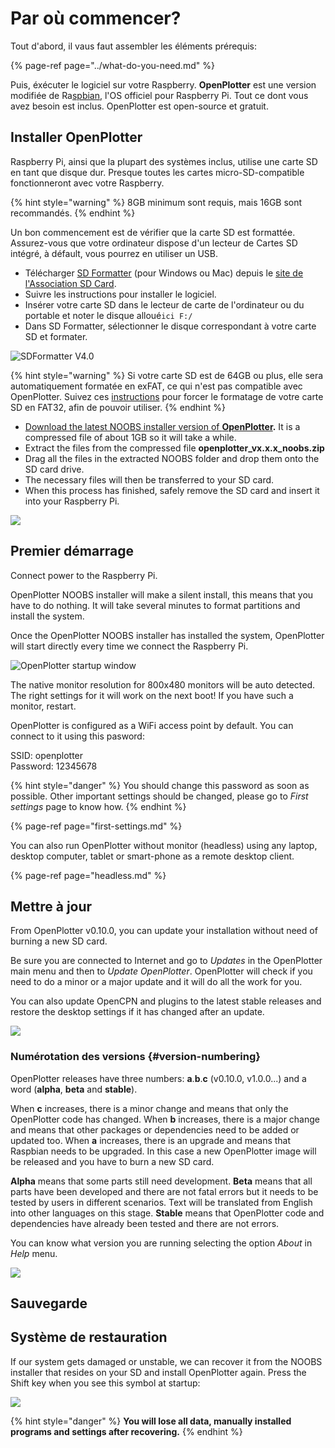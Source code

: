 # Par où commencer?

Tout d'abord, il vaus faut assembler les éléments prérequis:

{% page-ref page="../what-do-you-need.md" %}

Puis, éxécuter le logiciel sur votre Raspberry. **OpenPlotter** est une version modifiée de Ra[spbian](https://www.raspbian.org/), l'OS officiel pour Raspberry Pi. Tout ce dont vous avez besoin est inclus. OpenPlotter est open-source et gratuit.

## Installer OpenPlotter

Raspberry Pi, ainsi que la plupart des systèmes inclus, utilise une carte SD en tant que disque dur. Presque toutes les cartes micro-SD-compatible fonctionneront avec votre Raspberry.

{% hint style="warning" %}
8GB minimum sont requis, mais 16GB sont recommandés.
{% endhint %}

Un bon commencement est de vérifier que la carte SD est formattée. Assurez-vous que votre ordinateur dispose d'un lecteur de Cartes SD intégré, à défault, vous pourrez en utiliser un USB.

* Télécharger [SD Formatter](https://www.sdcard.org/downloads/formatter_4/index.html) \(pour Windows ou Mac\) depuis le [site de l'Association SD Card](http://www.sdcard.org//).
* Suivre les instructions pour installer le logiciel.
* Insérer votre carte SD dans le lecteur de carte de l'ordinateur ou du portable  et noter le disque alloué`ici F:/`
* Dans SD Formatter, sélectionner le disque correspondant à votre carte SD et formater.

![SDFormatter V4.0](../.gitbook/assets/sd-formatter.jpg)

{% hint style="warning" %}
Si votre carte SD est de 64GB ou plus, elle sera automatiquement formatée en exFAT, ce qui n'est pas compatible avec OpenPlotter. Suivez ces [instructions](https://www.raspberrypi.org/documentation/installation/sdxc_formatting.md) pour forcer le formatage de votre carte SD en FAT32, afin de pouvoir utiliser.
{% endhint %}

* [Download the latest NOOBS installer version of **OpenPlotter**](http://www.sailoog.com/blog-categories/openplotter-rpi)**.** It is a compressed file of about 1GB so it will take a while. 
* Extract the files from the compressed file **openplotter\_vx.x.x\_noobs.zip**
* Drag all the files in the extracted NOOBS folder and drop them onto the SD card drive.
* The necessary files will then be transferred to your SD card.
* When this process has finished, safely remove the SD card and insert it into your Raspberry Pi.

![](../.gitbook/assets/boot1.png)

## Premier démarrage

Connect power to the Raspberry Pi.

OpenPlotter NOOBS installer will make a silent install, this means that you have to do nothing. It will take several minutes to format partitions and install the system.

Once the OpenPlotter NOOBS installer has installed the system, OpenPlotter will start directly every time we connect the Raspberry Pi.

![OpenPlotter startup window](../.gitbook/assets/startup.png)

The native monitor resolution for 800x480 monitors will be auto detected. The right settings for it will work on the next boot! If you have such a monitor, restart.

OpenPlotter is configured as a WiFi access point by default. You can connect to it using this pasword:

SSID: openplotter  
Password: 12345678

{% hint style="danger" %}
You should change this password as soon as possible. Other important settings should be changed, please go to _First settings_ page to know how.
{% endhint %}

{% page-ref page="first-settings.md" %}

You can also run OpenPlotter without monitor \(headless\) using any laptop, desktop computer, tablet or smart-phone as a remote desktop client.

{% page-ref page="headless.md" %}

## Mettre à jour

From OpenPlotter  v0.10.0, you can update your installation without need of burning a new SD card.

Be sure you are connected to Internet and go to _Updates_ in the OpenPlotter main menu and then to _Update OpenPlotter_. OpenPlotter will check if you need to do a minor or a major update and it will do all the work for you.

You can also update OpenCPN and plugins to the latest stable releases and restore the desktop settings if it has changed after an update.

![](../.gitbook/assets/update.png)

### Numérotation des versions {#version-numbering}

OpenPlotter releases have three numbers: **a**.**b**.**c** \(v0.10.0, v1.0.0...\) and a word \(**alpha**, **beta** and **stable**\).

When **c** increases, there is a minor change and means that only the OpenPlotter code has changed. When **b** increases, there is a major change and means that other packages or dependencies need to be added or updated too. When **a** increases, there is an upgrade and means that Raspbian needs to be upgraded. In this case a new OpenPlotter image will be released and you have to burn a new SD card.

**Alpha** means that some parts still need development. **Beta** means that all parts have been developed and there are not fatal errors but it needs to be tested by users in different scenarios. Text will be translated from English into other languages on this stage. **Stable** means that OpenPlotter code and dependencies have already been tested and there are not errors.

You can know what version you are running selecting the option _About_ in _Help_ menu.

![](../.gitbook/assets/about.png)

## Sauvegarde

## Système de restauration

If our system gets damaged or unstable, we can recover it from the NOOBS installer that resides on your SD and install OpenPlotter again. Press the Shift key when you see this symbol at startup:

![](../.gitbook/assets/recovery.png)

{% hint style="danger" %}
**You will lose all data, manually installed programs and settings after recovering.**
{% endhint %}

